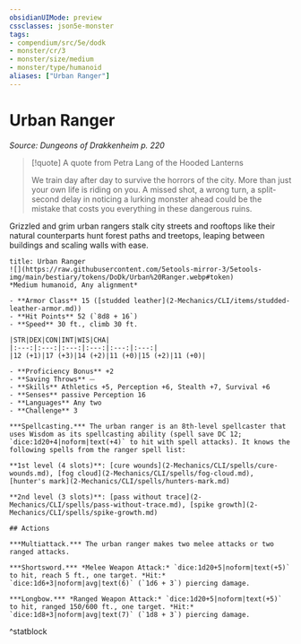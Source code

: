 ```yaml
---
obsidianUIMode: preview
cssclasses: json5e-monster
tags:
- compendium/src/5e/dodk
- monster/cr/3
- monster/size/medium
- monster/type/humanoid
aliases: ["Urban Ranger"]
---
```

# Urban Ranger
*Source: Dungeons of Drakkenheim p. 220*  

> [!quote] A quote from Petra Lang of the Hooded Lanterns  
> 
> We train day after day to survive the horrors of the city. More than just your own life is riding on you. A missed shot, a wrong turn, a split-second delay in noticing a lurking monster ahead could be the mistake that costs you everything in these dangerous ruins.

Grizzled and grim urban rangers stalk city streets and rooftops like their natural counterparts hunt forest paths and treetops, leaping between buildings and scaling walls with ease.

```ad-statblock
title: Urban Ranger
![](https://raw.githubusercontent.com/5etools-mirror-3/5etools-img/main/bestiary/tokens/DoDk/Urban%20Ranger.webp#token)
*Medium humanoid, Any alignment*

- **Armor Class** 15 ([studded leather](2-Mechanics/CLI/items/studded-leather-armor.md))
- **Hit Points** 52 (`8d8 + 16`)
- **Speed** 30 ft., climb 30 ft.

|STR|DEX|CON|INT|WIS|CHA|
|:---:|:---:|:---:|:---:|:---:|:---:|
|12 (+1)|17 (+3)|14 (+2)|11 (+0)|15 (+2)|11 (+0)|

- **Proficiency Bonus** +2
- **Saving Throws** ⏤
- **Skills** Athletics +5, Perception +6, Stealth +7, Survival +6
- **Senses** passive Perception 16
- **Languages** Any two
- **Challenge** 3

***Spellcasting.*** The urban ranger is an 8th-level spellcaster that uses Wisdom as its spellcasting ability (spell save DC 12; `dice:1d20+4|noform|text(+4)` to hit with spell attacks). It knows the following spells from the ranger spell list:

**1st level (4 slots)**: [cure wounds](2-Mechanics/CLI/spells/cure-wounds.md), [fog cloud](2-Mechanics/CLI/spells/fog-cloud.md), [hunter's mark](2-Mechanics/CLI/spells/hunters-mark.md)

**2nd level (3 slots)**: [pass without trace](2-Mechanics/CLI/spells/pass-without-trace.md), [spike growth](2-Mechanics/CLI/spells/spike-growth.md)

## Actions

***Multiattack.*** The urban ranger makes two melee attacks or two ranged attacks.

***Shortsword.*** *Melee Weapon Attack:* `dice:1d20+5|noform|text(+5)` to hit, reach 5 ft., one target. *Hit:* `dice:1d6+3|noform|avg|text(6)` (`1d6 + 3`) piercing damage.

***Longbow.*** *Ranged Weapon Attack:* `dice:1d20+5|noform|text(+5)` to hit, ranged 150/600 ft., one target. *Hit:* `dice:1d8+3|noform|avg|text(7)` (`1d8 + 3`) piercing damage.
```
^statblock
